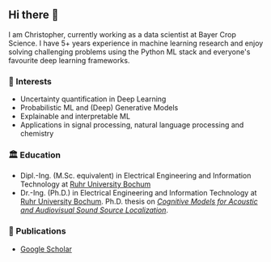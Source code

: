 ## Hi there :partying_face:

I am Christopher, currently working as a data scientist at Bayer Crop Science. I have 5+ years experience in machine learning research and enjoy solving challenging problems using the Python ML stack and everyone's favourite deep learning frameworks.

### :microscope: Interests

* Uncertainty quantification in Deep Learning
* Probabilistic ML and (Deep) Generative Models
* Explainable and interpretable ML
* Applications in signal processing, natural language processing and chemistry

### :classical_building: Education

* Dipl.-Ing. (M.Sc. equivalent) in Electrical Engineering and Information Technology at [Ruhr University Bochum](https://etit.ruhr-uni-bochum.de/)
* Dr.-Ing. (Ph.D.) in Electrical Engineering and Information Technology at [Ruhr University Bochum](https://etit.ruhr-uni-bochum.de/). Ph.D. thesis on [*Cognitive Models for Acoustic and Audiovisual Sound Source Localization*](https://hss-opus.ub.ruhr-uni-bochum.de/opus4/frontdoor/index/index/year/2020/docId/6987).

### 📓 Publications

* [Google Scholar](https://scholar.google.de/citations?user=_4-LU5UAAAAJ&hl=de)
